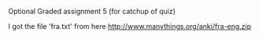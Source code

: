 Optional Graded assignment 5 (for catchup of quiz)


I got the file 'fra.txt' from here http://www.manythings.org/anki/fra-eng.zip


